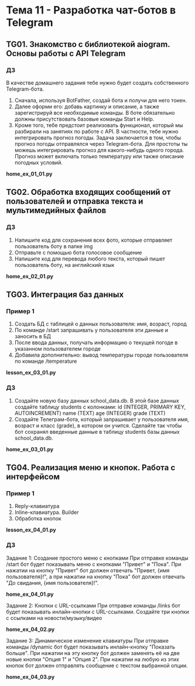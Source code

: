 # Тема 11 - Разработка чат-ботов в Telegram
## TG01. Знакомство с библиотекой aiogram. Основы работы с API Telegram
### ДЗ
В качестве домашнего задания тебе нужно будет создать собственного Telegram-бота.
1. Сначала, используя BotFather, создай бота и получи для него токен.
2. Далее оформи его: добавь картинку и описание, а также зарегистрируй все необходимые команды. 
В боте обязательно должны присутствовать базовые команды Start и Help.
3. Кроме того, тебе предстоит реализовать функционал, который мы разбирали на занятиях по работе с API. 
В частности, тебе нужно интегрировать прогноз погоды. Задача заключается в том, чтобы прогноз погоды 
отправлялся через Telegram-бота.
Для простоты ты можешь интегрировать прогноз для какого-нибудь одного города. 
Прогноз может включать только температуру или также описание погодных условий.

**home_ex_01_01.py**

## TG02. Обработка входящих сообщений от пользователей и отправка текста и мультимедийных файлов
### ДЗ
1. Напишите код для сохранения всех фото, которые отправляет пользователь боту в папке img
2. Отправьте с помощью бота голосовое сообщение
3. Напишите код для перевода любого текста, который пишет пользователь боту, на английский язык
 
**home_ex_02_01.py**

## TG03. Интеграция баз данных
### Пример 1
1. Создать БД с таблицей о данных пользователя: имя, возраст, город
2. По команде /start запрашивать у пользователя эти данные и заносить в БД
3. После ввода данных, получать информацию о текущей погоде в указанном пользователем городе
4. Добавила дополнительно: вывод температуры  городе пользователя по команде /temperature

**lesson_ex_03_01.py**

### ДЗ
1. Создайте новую базу данных school_data.db. В этой базе данных создайте таблицу students с колонками: 
id (INTEGER, PRIMARY KEY, AUTOINCREMENT) name (TEXT) age (INTEGER) grade (TEXT)
2. Создайте Телеграм-бота, который запрашивает у пользователя имя, возраст и класс (grade), 
в котором он учится. Сделайте так чтобы бот сохранял введенные данные в таблицу students 
базы данных school_data.db.

**home_ex_03_01.py**

## TG04. Реализация меню и кнопок. Работа с интерфейсом
### Пример 1
1. Reply-клавиатура
2. Inline-клавиатура. Builder
3. Обработка кнопок


**lesson_ex_04_01.py**

### ДЗ
Задание 1: Создание простого меню с кнопками
При отправке команды /start бот будет показывать меню с кнопками "Привет" и "Пока". 
При нажатии на кнопку "Привет" бот должен отвечать "Привет, {имя пользователя}!", 
а при нажатии на кнопку "Пока" бот должен отвечать "До свидания, {имя пользователя}!".

**home_ex_04_01.py**

Задание 2: Кнопки с URL-ссылками
При отправке команды /links бот будет показывать инлайн-кнопки с URL-ссылками. 
Создайте три кнопки с ссылками на новости/музыку/видео

**home_ex_04_02.py**

Задание 3: Динамическое изменение клавиатуры
При отправке команды /dynamic бот будет показывать инлайн-кнопку "Показать больше". 
При нажатии на эту кнопку бот должен заменять её на две новые кнопки "Опция 1" и "Опция 2". 
При нажатии на любую из этих кнопок бот должен отправлять сообщение с текстом выбранной опции.

**home_ex_04_03.py**